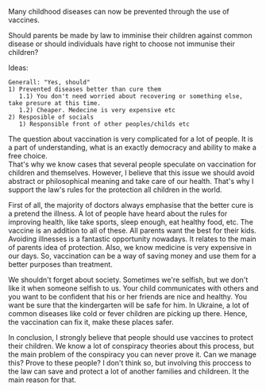 Many childhood diseases can now be prevented through the use of vaccines.

Should parents be made by law to imminise their children against common disease 
or should individuals have right to choose not immunise their children?

Ideas:

    Generall: "Yes, should"
    1) Prevented diseases better than cure them
       1.1) You don't need worried about recovering or something else, take presure at this time.
       1.2) Cheaper. Medecine is very expensive etc
    2) Resposible of socials 
       1) Responsible front of other peoples/childs etc


The question about vaccination is very complicated for a lot of people. It is a part
of understanding, what is an exactly democracy and ability to make a free choice.  
That's why we know cases that several people speculate on vaccination for children and themselves. 
However, I believe that this issue we should avoid abstract or philosophical meaning and 
take care of our health. That's why I support the law's rules for the protection all children in the world.

First of all, the majority of doctors always emphasise that the better cure is a pretend the illness.
A lot of people have heard about the rules for improving health, like take sports, sleep enough, eat healthy
food, etc. The vaccine is an addition to all of these. All parents want the best for their kids. 
Avoiding illnesses is a fantastic opportunity nowadays. It relates to the main of parents idea of protection.
Also, we know medicine is very expensive in our days. So, vaccination can be a way of saving money
and use them for a better purposes than treatment.

We shouldn't forget about society. Sometimes we're selfish, but we don't like it when someone
selfish to us. Your child communicates with others and you want to be confident that his or her friends are nice and healthy.
You want be sure that the kindergarten will be safe for him. In Ukraine, a lot of common diseases like cold or fever 
children are picking up there. Hence, the vaccination can fix it, make these places safer. 

In conclusion, I strongly believe that people should use vaccines to protect their children. We know a lot of conspiracy theories
about this process, but the main problem of the conspiracy you can never prove it. Can we manage this? Prove to these people?
I don't think so, but involving this proccess to the law can save and protect a lot of another families and childreen. 
It the main reason for that. 